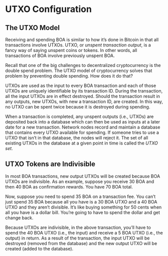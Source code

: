 # UTXO Configuration

## The UTXO Model

Receiving and spending BOA is similar to how it’s done in Bitcoin in that all transactions involve UTXOs. UTXO, or *unspent transaction output*, is a fancy way of saying unspent coins or tokens. In other words, all transactions of BOA involve previously unspent BOA.

Recall that one of the big challenges to decentralized cryptocurrency is the double spend problem. The UTXO model of cryptocurrency solves that problem by preventing double spending. How does it do that?

UTXOs are used as the input to every BOA transaction and each of those UTXOs are uniquely identifiable by its transaction ID. During the transaction, all the input UTXOs are in effect destroyed. Should the transaction result in any outputs, new  UTXOs, with new a transaction ID, are created. In this way, no UTXO can be spent twice because it is destroyed during spending.

When a transaction is completed, any unspent outputs (i.e., UTXOs) are deposited back into a database which can then be used as inputs at a later date for a new transaction. Network nodes record and maintain a database that contains every UTXO available for spending. If someone tries to use a UTXO that isn’t in that database, the nodes will reject it. The set of all existing UTXOs in the database at a given point in time is called the *UTXO set*.

## UTXO Tokens are Indivisible

In most BOA transactions, new output UTXOs will be created because BOA UTXOs are indivisible. As an example, suppose you receive 30 BOA and then 40 BOA as confirmation rewards. You have 70 BOA total.

Now, suppose you need to spend 35 BOA on a transaction fee. You can’t just spend 35 BOA because all you have is a 30 BOA UTXO and a 40 BOA UTXO and they aren’t divisible. It’s like buying something for 50 cents when all you have is a dollar bill. You’re going to have to spend the dollar and get change back.

Because UTXOs are indivisible, in the above transaction, you’ll have to spend the 40 BOA UTXO (i.e., the input) and receive a 5 BOA UTXO (i.e., the output) in return. As a result of the transaction, the input UTXO will be destroyed (removed from the database) and the new output UTXO will be created (added to the database).
